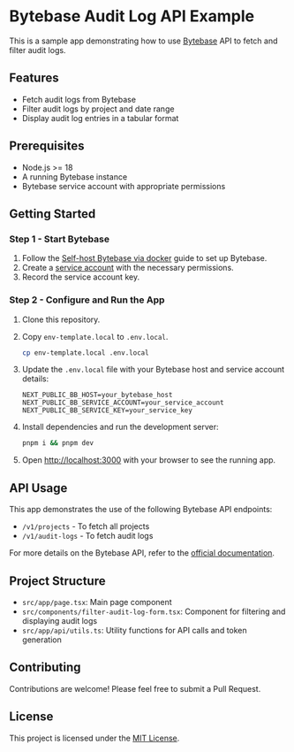 # Bytebase Audit Log API Example

This is a sample app demonstrating how to use [Bytebase](https://github.com/bytebase/bytebase) API to fetch and filter audit logs.

## Features

- Fetch audit logs from Bytebase
- Filter audit logs by project and date range
- Display audit log entries in a tabular format

## Prerequisites

- Node.js >= 18
- A running Bytebase instance
- Bytebase service account with appropriate permissions

## Getting Started

### Step 1 - Start Bytebase

1. Follow the [Self-host Bytebase via docker](https://www.bytebase.com/docs/get-started/self-host/#docker) guide to set up Bytebase.
2. Create a [service account](https://www.bytebase.com/docs/how-to/spanner/how-to-create-a-service-account-for-bytebase/) with the necessary permissions.
3. Record the service account key.

### Step 2 - Configure and Run the App

1. Clone this repository.
2. Copy `env-template.local` to `.env.local`.

   ```bash
   cp env-template.local .env.local
   ```

3. Update the `.env.local` file with your Bytebase host and service account details:

   ```
   NEXT_PUBLIC_BB_HOST=your_bytebase_host
   NEXT_PUBLIC_BB_SERVICE_ACCOUNT=your_service_account
   NEXT_PUBLIC_BB_SERVICE_KEY=your_service_key
   ```

4. Install dependencies and run the development server:

   ```bash
   pnpm i && pnpm dev
   ```

5. Open [http://localhost:3000](http://localhost:3000) with your browser to see the running app.

## API Usage

This app demonstrates the use of the following Bytebase API endpoints:

- `/v1/projects` - To fetch all projects
- `/v1/audit-logs` - To fetch audit logs

For more details on the Bytebase API, refer to the [official documentation](https://github.com/bytebase/bytebase/blob/main/proto/gen/grpc-doc/v1/README.md).

## Project Structure

- `src/app/page.tsx`: Main page component
- `src/components/filter-audit-log-form.tsx`: Component for filtering and displaying audit logs
- `src/app/api/utils.ts`: Utility functions for API calls and token generation

## Contributing

Contributions are welcome! Please feel free to submit a Pull Request.

## License

This project is licensed under the [MIT License](LICENSE).
